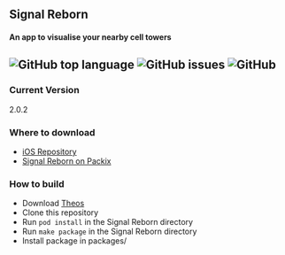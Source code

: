 ## Signal Reborn
#### An app to visualise your nearby cell towers  
![GitHub top language](https://img.shields.io/github/languages/top/CharlieWhile13/SignalReborn?color=purple)
![GitHub issues](https://img.shields.io/github/issues/CharlieWhile13/SignalReborn?color=purple)
![GitHub](https://img.shields.io/github/license/CharlieWhile13/SignalReborn?color=purple)
---
### Current Version
2.0.2
### Where to download
 - [iOS Repository](https://repo.packix.com/)
 - [Signal Reborn on Packix](https://repo.packix.com/package/com.charliewhile.signalreborn/)
### How to build
- Download [Theos](https://github.com/theos/theos)
- Clone this repository
- Run `pod install` in the Signal Reborn directory
- Run `make package` in the Signal Reborn directory
- Install package in packages/
